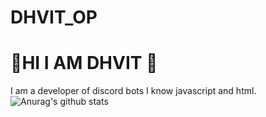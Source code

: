 # DHVIT_OP
# 👋HI I AM DHVIT 👋
I am a developer of discord bots I know javascript and html. <br >
![Anurag's github stats](https://github-readme-stats.vercel.app/api?username=dhvitOP)
